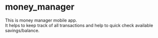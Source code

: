 # money_manager

This is money manager mobile app.<br>
It helps to keep track of all transactions and help to quick check available savings/balance.
